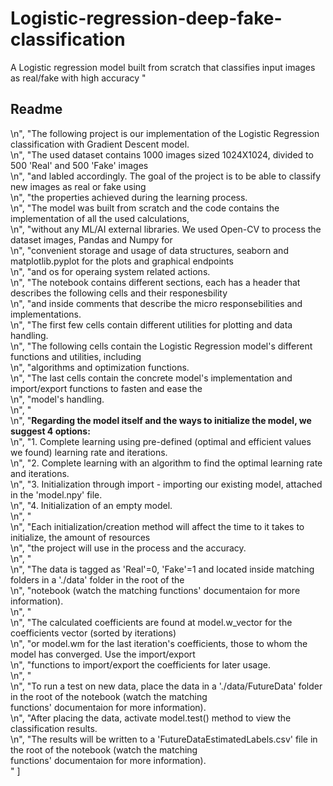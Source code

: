 # Logistic-regression-deep-fake-classification
A Logistic regression model built from scratch that classifies input images as real/fake with high accuracy
"<h2>Readme</h2>\n",
    "The following project is our implementation of the Logistic Regression classification with Gradient Descent model.</br>\n",
    "The used dataset contains 1000 images sized 1024X1024, divided to 500 'Real' and 500 'Fake' images </br>\n",
    "and labled accordingly. The goal of the project is to be able to classify new images as real or fake using</br>\n",
    "the properties achieved during the learning process.</br>\n",
    "The model was built from scratch and the code contains the implementation of all the used calculations,</br>\n",
    "without any ML/AI external libraries. We used Open-CV to process the dataset images, Pandas and Numpy for</br>\n",
    "convenient storage and usage of data structures, seaborn and matplotlib.pyplot for the plots and graphical endpoints</br>\n",
    "and os for operaing system related actions.</br>\n",
    "The notebook contains different sections, each has a header that describes the following cells and their responesbility</br>\n",
    "and inside comments that describe the micro responsebilities and implementations.</br>\n",
    "The first few cells contain different utilities for plotting and data handling.</br>\n",
    "The following cells contain the Logistic Regression model's different functions and utilities, including</br>\n",
    "algorithms and optimization functions.</br>\n",
    "The last cells contain the concrete model's implementation and import/export functions to fasten and ease the</br>\n",
    "model's handling.</br>\n",
    "</br>\n",
    "<b>Regarding the model itself and the ways to initialize the model, we suggest 4 options:</b></br>\n",
    "1. Complete learning using pre-defined (optimal and efficient values we found) learning rate and iterations.</br>\n",
    "2. Complete learning with an algorithm to find the optimal learning rate and iterations.</br>\n",
    "3. Initialization through import - importing our existing model, attached in the 'model.npy' file.</br>\n",
    "4. Initialization of an empty model.</br>\n",
    "</br>\n",
    "Each initialization/creation method will affect the time to it takes to initialize, the amount of resources</br>\n",
    "the project will use in the process and the accuracy.</br>\n",
    "</br>\n",
    "The data is tagged as 'Real'=0, 'Fake'=1 and located inside matching folders in a './data' folder in the root of the</br>\n",
    "notebook (watch the matching functions' documentaion for more information).</br>\n",
    "</br>\n",
    "The calculated coefficients are found at model.w_vector for the coefficients vector (sorted by iterations)</br>\n",
    "or model.wm for the last iteration's coefficients, those to whom the model has converged. Use the import/export</br>\n",
    "functions to import/export the coefficients for later usage.</br>\n",
    "</br>\n",
    "To run a test on new data, place the data in a './data/FutureData' folder in the root of the notebook (watch the matching</br> functions' documentaion for more information).</br>\n",
    "After placing the data, activate model.test() method to view the classification results.</br>\n",
    "The results will be written to a 'FutureDataEstimatedLabels.csv' file in the root of the notebook (watch the matching</br> functions' documentaion for more information).</br>"
   ]
